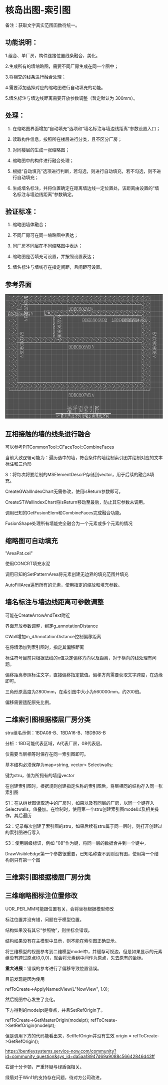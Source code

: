 # 核岛出图-索引图

备注：获取文字真实范围函数待统一。

## 功能说明：

1.组合、单厂房，构件连接位置线条融合，美化。

2.生成所有的墙缩略图，需要不同厂房生成在同一个图中；

3.将相交的线条进行融合处理；

4.需要添加选择对应的缩略图进行自动填充的功能。

5.墙名标注与墙边线距离需要开放参数调整（暂定默认为 300mm）。

## 处理：

1) 在缩略图界面增加“自动填充”选项和“墙名标注与墙边线距离”参数设置入口；

2) 读取构件信息，按照所在楼层进行分类，且不区分厂房；

3) 对同楼层的生成一张缩略图；

4) 缩略图中的构件进行融合处理；

5) 根据“自动填充”选项进行判断，若勾选，则进行自动填充，若不勾选，则不进行自动填充；

6) 生成墙名标注，并将位置确定在距离墙边线一定位置处，该距离由设置的“墙名标注与墙边线距离”参数确定。

## 验证标准：

1) 缩略图墙体融合；

2) 不同厂房可在同一缩略图中表达；

3) 同厂房不同层在不同缩略图中表达；

4) 缩略图是否填充可设置，并按照设置表达；

5) 墙名标注与墙线存在指定间距，且间距可设置。

## 参考界面

![image-20241125142918216](核岛出图-索引图.assets/image-20241125142918216.png)

## 互相接触的墙的线条进行融合

可以参考PITCommonTool::CFaceTool::CombineFaces

当前大致逻辑可能为：遍历选中的墙，符合条件的墙绘制索引图并绘制对应的文本标注和三角形

S：将每次将要绘制的MSElementDescrP存储到vector，用于后续的融合&填充。

CreateGWallIndexChart无需修改，使用isReturn参数即可。

CreateSTWallIndexChart将isReturn移动至最后，防止其它参数未调用。

调用已知的GetFusionElem和CombineFaces完成融合功能。

FusionShape处理所有墙能完全融合为一个元素或多个元素的情况

## 缩略图可自动填充

"AreaPat.cel"

使用CONCRT填充水泥

调用已知的SetPatternArea将元素创建无边界的填充范围并填充

AutoFillArea遍历所有的元素，使用指定的缩放和填充参数。

## 墙名标注与墙边线距离可参数调整

可能在CreateArrowAndText附近

界面开放参数调整，绑定g_annotationDistance

CWall增加m_dAnnotationDistance控制偏移距离

在将墙添加到索引图时，指定其偏移距离

标注符号目前只根据法线的x值决定偏移方向以及距离，对于横向的线处理有问题。

偏移距离参照标注文字，直接偏移指定数值。偏移方向需要获取文字跨度，在边缘即可。

三角形原高度为2800mm，在索引图中大小为560000mm，约200倍。

偏移需要适配原先比例。



## 二维索引图根据楼层厂房分类

stru组名示例：1BDA08-B、1BDA16-B、1BDB08-B

分析：1BD可能代表区域，A代表厂房，08代表层。

仅需要当层相等时保存在同一索引图即可。

基本结构必须保存为map<string, vector<string>> Selectwalls;

键为stru，值为所拥有的墙组vector

在创建索引图时，根据规则创建指定名称的索引图后，将层相同的结构存入同一张索引图

S1：在从树状图读取选中的厂房时，如果以及有同层的厂房，以同一个键存入Selectwalls，值叠加。在绘制时，使用第一个stru创建索引图model以及相关操作，其后遍历

S2：记录每次创建了索引图的stru，如果后续有stru属于同一层时，则打开创建过的索引图进行写入

S3：使用层级标识，例如 "08"作为键，将同一层的数据合并到一个键中，

DrawVisibleEdge第一个参数很重要，已知名称查不到则没有图，使用第一个结构则只有第一个图

## 三维索引图根据楼层厂房分类

## 三维缩略图标注位置修改

UOR_PER_MM可能跟位置有关，会将坐标根据模型修改

标注位置并没有错，问题在于模型位置。

结构如果没有其它“参照物”，则坐标会错误。

结构如果没有在主模型中显示，则不能在索引图正确显示。

将三维模型的视图参考到二维模型model中，并缓存可视边，但是如果显示的元素组没有跨过原点(0,0,0)，就会将元素组中间作为原点，失去原有的坐标。

**重大进展**：错误的参考进行了偏移导致位置错误。

目前发现是因为使用

refToCreate->ApplyNamedView(L"NowView", 1.0);

然后视图中心发生了变化。

下方得到的modelpt是零点，并且SetRefOrigin了。

refToCreate->GetMasterOrigin(modelpt);
refToCreate->SetRefOrigin(modelpt);

但是调用下方的代码能看出来，SetRefOrigin并没有生效
origin = refToCreate->GetRefOrigin();

https://bentleysystems.service-now.com/community?id=community_question&sys_id=da5aa18947d69a9088c56642846d43ff



右键十分卡顿，严重怀疑与绿盾强相关。

绿盾对于Win11的支持存在问题，待对方公司改进。